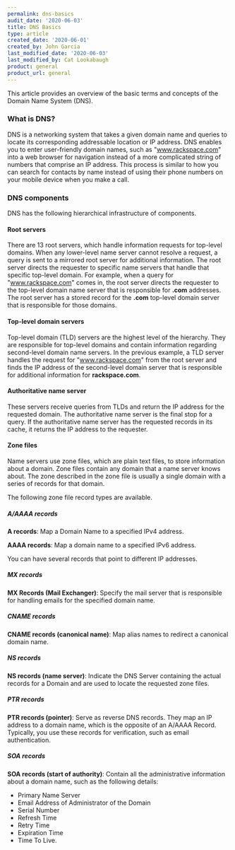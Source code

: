 ```yaml
---
permalink: dns-basics
audit_date: '2020-06-03'
title: DNS Basics
type: article
created_date: '2020-06-01'
created_by: John Garcia
last_modified_date: '2020-06-03'
last_modified_by: Cat Lookabaugh
product: general
product_url: general
---
```


This article provides an overview of the basic terms and concepts of the Domain Name System (DNS). 

### What is DNS?

DNS is a networking system that takes a given domain name and queries to locate its corresponding
addressable location or IP address. DNS enables you to enter user-friendly domain names, such
as "www.rackspace.com" into a web browser for navigation instead of a more complicated string of
numbers that comprise an IP address. This process is similar to how you can search for contacts by name
instead of using their phone numbers on your mobile device when you make a call. 

### DNS components

DNS has the following hierarchical infrastructure of components.

#### Root servers

There are 13 root servers, which handle information requests for top-level domains.  When any lower-level
name server cannot resolve a request, a query is sent to a mirrored root server for additional information.
The root server directs the requester to specific name servers that handle that specific top-level domain.
For example, when a query for "www.rackspace.com" comes in, the root server directs the requester to the
top-level domain name server that is responsible for **.com** addresses. The root server has a stored record
for the **.com** top-level domain server that is responsible for those domains.  

#### Top-level domain servers

Top-level domain (TLD) servers are the highest level of the hierarchy. They are responsible for top-level domains
and contain information regarding second-level domain name servers.  In the previous example, a TLD server handles
the request for "www.rackspace.com" from the root server and finds the IP address of the second-level domain server
that is responsible for additional information for **rackspace.com**.

####  Authoritative name server

These servers receive queries from TLDs and return the IP address for the requested domain. The authoritative
name server is the final stop for a query. If the authoritative name server has the requested records in its
cache, it returns the IP address to the requester.

#### Zone files

Name servers use zone files, which are plain text files, to store information about a domain. Zone files
contain any domain that a name server knows about. The zone described in the zone file is usually a single
domain with a series of records for that domain.
  
The following zone file record types are available.

##### A/AAAA records

**A records**: Map a Domain Name to a specified IPv4 address.   

**AAAA records**: Map a domain name to a specified IPv6 address.  

You can have several records that point to different IP addresses.

##### MX records

**MX Records (Mail Exchanger)**: Specify the mail server that is responsible for handling emails
for the specified domain name.

##### CNAME records

**CNAME records (canonical name)**: Map alias names to redirect a canonical domain name.

##### NS records

**NS records (name server)**: Indicate the DNS Server containing the actual records for a Domain
and are used to locate the requested zone files.

##### PTR records

**PTR records (pointer)**: Serve as reverse DNS records. They map an IP address to a domain name,
which is the opposite of an A/AAAA Record.  Typically, you use these records for verification, such as
email authentication.

##### SOA records

**SOA records (start of authority)**: Contain all the administrative information about a domain name,
such as the following details:

-  Primary Name Server
-  Email Address of Administrator of the Domain
-  Serial Number
-  Refresh Time
-  Retry Time
-  Expiration Time
-  Time To Live.
